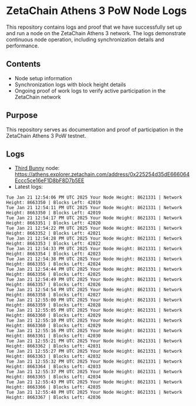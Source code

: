 # ZetaChain Athens 3 PoW Node Logs
This repository contains logs and proof that we have successfully set up and run a node on the ZetaChain Athens 3 network. The logs demonstrate continuous node operation, including synchronization details and performance.

## Contents
- Node setup information
- Synchronization logs with block height details
- Ongoing proof of work logs to verify active participation in the ZetaChain network

## Purpose
This repository serves as documentation and proof of participation in the ZetaChain Athens 3 PoW testnet.

## Logs

- [Third Bunny](https://thirdbunny.xyz/) node: https://athens.explorer.zetachain.com/address/0x225254d35dE666064Eccc5ce16eF1D8bF8D7b5EE
- Latest logs:
```
Tue Jan 21 12:54:06 PM UTC 2025 Your Node Height: 8621331 | Network Height: 8663350 | Blocks Left: 42019
Tue Jan 21 12:54:11 PM UTC 2025 Your Node Height: 8621331 | Network Height: 8663350 | Blocks Left: 42019
Tue Jan 21 12:54:17 PM UTC 2025 Your Node Height: 8621331 | Network Height: 8663351 | Blocks Left: 42020
Tue Jan 21 12:54:22 PM UTC 2025 Your Node Height: 8621331 | Network Height: 8663352 | Blocks Left: 42021
Tue Jan 21 12:54:28 PM UTC 2025 Your Node Height: 8621331 | Network Height: 8663353 | Blocks Left: 42022
Tue Jan 21 12:54:33 PM UTC 2025 Your Node Height: 8621331 | Network Height: 8663354 | Blocks Left: 42023
Tue Jan 21 12:54:38 PM UTC 2025 Your Node Height: 8621331 | Network Height: 8663355 | Blocks Left: 42024
Tue Jan 21 12:54:44 PM UTC 2025 Your Node Height: 8621331 | Network Height: 8663356 | Blocks Left: 42025
Tue Jan 21 12:54:49 PM UTC 2025 Your Node Height: 8621331 | Network Height: 8663357 | Blocks Left: 42026
Tue Jan 21 12:54:54 PM UTC 2025 Your Node Height: 8621331 | Network Height: 8663358 | Blocks Left: 42027
Tue Jan 21 12:55:00 PM UTC 2025 Your Node Height: 8621331 | Network Height: 8663359 | Blocks Left: 42028
Tue Jan 21 12:55:05 PM UTC 2025 Your Node Height: 8621331 | Network Height: 8663360 | Blocks Left: 42029
Tue Jan 21 12:55:10 PM UTC 2025 Your Node Height: 8621331 | Network Height: 8663360 | Blocks Left: 42029
Tue Jan 21 12:55:16 PM UTC 2025 Your Node Height: 8621331 | Network Height: 8663361 | Blocks Left: 42030
Tue Jan 21 12:55:21 PM UTC 2025 Your Node Height: 8621331 | Network Height: 8663362 | Blocks Left: 42031
Tue Jan 21 12:55:27 PM UTC 2025 Your Node Height: 8621331 | Network Height: 8663363 | Blocks Left: 42032
Tue Jan 21 12:55:32 PM UTC 2025 Your Node Height: 8621331 | Network Height: 8663364 | Blocks Left: 42033
Tue Jan 21 12:55:37 PM UTC 2025 Your Node Height: 8621331 | Network Height: 8663365 | Blocks Left: 42034
Tue Jan 21 12:55:43 PM UTC 2025 Your Node Height: 8621331 | Network Height: 8663366 | Blocks Left: 42035
Tue Jan 21 12:55:48 PM UTC 2025 Your Node Height: 8621331 | Network Height: 8663367 | Blocks Left: 42036
```
